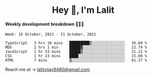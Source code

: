 <h1 align="center">Hey 👋, I'm Lalit</h1>

#### Weekly development breakdown 👨🏻‍💻
<!--START_SECTION:waka-->
```text
Week: 15 October, 2021 - 21 October, 2021

TypeScript   3 hrs 16 mins   █████████▒░░░░░░░░░░░░░░░   36.69 % 
MDX          2 hrs 1 min     █████▓░░░░░░░░░░░░░░░░░░░   22.79 % 
JavaScript   1 hr 53 mins    █████▒░░░░░░░░░░░░░░░░░░░   21.21 % 
CSS          1 hr 23 mins    ████░░░░░░░░░░░░░░░░░░░░░   15.60 % 
HTML         7 mins          ▒░░░░░░░░░░░░░░░░░░░░░░░░   01.37 % 
```
<!--END_SECTION:waka-->

Reach me at → lalitvijay9480@gmail.com

